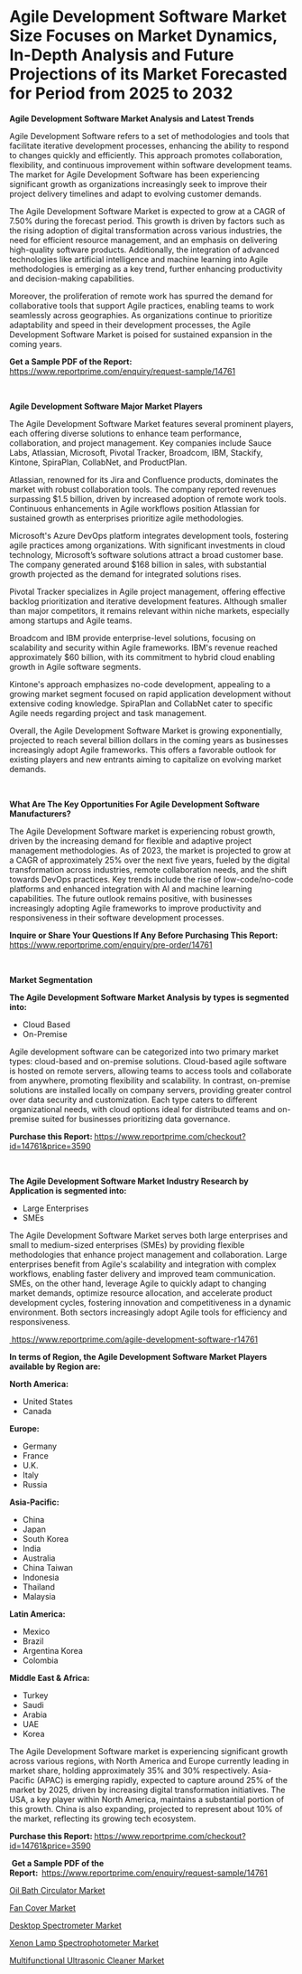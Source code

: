 <p><h1>Agile Development Software Market Size Focuses on Market Dynamics, In-Depth Analysis and Future Projections of its Market Forecasted for Period from 2025 to 2032</h1></p><p><strong>Agile Development Software Market Analysis and Latest Trends</strong></p>
<p><p>Agile Development Software refers to a set of methodologies and tools that facilitate iterative development processes, enhancing the ability to respond to changes quickly and efficiently. This approach promotes collaboration, flexibility, and continuous improvement within software development teams. The market for Agile Development Software has been experiencing significant growth as organizations increasingly seek to improve their project delivery timelines and adapt to evolving customer demands.</p><p>The Agile Development Software Market is expected to grow at a CAGR of 7.50% during the forecast period. This growth is driven by factors such as the rising adoption of digital transformation across various industries, the need for efficient resource management, and an emphasis on delivering high-quality software products. Additionally, the integration of advanced technologies like artificial intelligence and machine learning into Agile methodologies is emerging as a key trend, further enhancing productivity and decision-making capabilities. </p><p>Moreover, the proliferation of remote work has spurred the demand for collaborative tools that support Agile practices, enabling teams to work seamlessly across geographies. As organizations continue to prioritize adaptability and speed in their development processes, the Agile Development Software Market is poised for sustained expansion in the coming years.</p></p>
<p><strong>Get a Sample PDF of the Report:&nbsp;</strong> <a href="https://www.reportprime.com/enquiry/request-sample/14761?utm_campaign=3500&utm_medium=2&utm_source=Github&utm_content=ia&utm_term=20032025&utm_id=agile-development-software">https://www.reportprime.com/enquiry/request-sample/14761</a></p>
<p>&nbsp;</p>
<p><strong>Agile Development Software Major Market Players</strong></p>
<p><p>The Agile Development Software Market features several prominent players, each offering diverse solutions to enhance team performance, collaboration, and project management. Key companies include Sauce Labs, Atlassian, Microsoft, Pivotal Tracker, Broadcom, IBM, Stackify, Kintone, SpiraPlan, CollabNet, and ProductPlan.</p><p>Atlassian, renowned for its Jira and Confluence products, dominates the market with robust collaboration tools. The company reported revenues surpassing $1.5 billion, driven by increased adoption of remote work tools. Continuous enhancements in Agile workflows position Atlassian for sustained growth as enterprises prioritize agile methodologies.</p><p>Microsoft's Azure DevOps platform integrates development tools, fostering agile practices among organizations. With significant investments in cloud technology, Microsoft’s software solutions attract a broad customer base. The company generated around $168 billion in sales, with substantial growth projected as the demand for integrated solutions rises.</p><p>Pivotal Tracker specializes in Agile project management, offering effective backlog prioritization and iterative development features. Although smaller than major competitors, it remains relevant within niche markets, especially among startups and Agile teams.</p><p>Broadcom and IBM provide enterprise-level solutions, focusing on scalability and security within Agile frameworks. IBM's revenue reached approximately $60 billion, with its commitment to hybrid cloud enabling growth in Agile software segments.</p><p>Kintone's approach emphasizes no-code development, appealing to a growing market segment focused on rapid application development without extensive coding knowledge. SpiraPlan and CollabNet cater to specific Agile needs regarding project and task management.</p><p>Overall, the Agile Development Software Market is growing exponentially, projected to reach several billion dollars in the coming years as businesses increasingly adopt Agile frameworks. This offers a favorable outlook for existing players and new entrants aiming to capitalize on evolving market demands.</p></p>
<p>&nbsp;</p>
<p><strong>What Are The Key Opportunities For Agile Development Software Manufacturers?</strong></p>
<p><p>The Agile Development Software market is experiencing robust growth, driven by the increasing demand for flexible and adaptive project management methodologies. As of 2023, the market is projected to grow at a CAGR of approximately 25% over the next five years, fueled by the digital transformation across industries, remote collaboration needs, and the shift towards DevOps practices. Key trends include the rise of low-code/no-code platforms and enhanced integration with AI and machine learning capabilities. The future outlook remains positive, with businesses increasingly adopting Agile frameworks to improve productivity and responsiveness in their software development processes.</p></p>
<p><strong>Inquire or Share Your Questions If Any Before Purchasing This Report:</strong> <a href="https://www.reportprime.com/enquiry/pre-order/14761?utm_campaign=3500&utm_medium=2&utm_source=Github&utm_content=ia&utm_term=20032025&utm_id=agile-development-software">https://www.reportprime.com/enquiry/pre-order/14761</a></p>
<p>&nbsp;</p>
<p><strong>Market Segmentation</strong></p>
<p><strong>The Agile Development Software Market Analysis by types is segmented into:</strong></p>
<p><ul><li>Cloud Based</li><li>On-Premise</li></ul></p>
<p><p>Agile development software can be categorized into two primary market types: cloud-based and on-premise solutions. Cloud-based agile software is hosted on remote servers, allowing teams to access tools and collaborate from anywhere, promoting flexibility and scalability. In contrast, on-premise solutions are installed locally on company servers, providing greater control over data security and customization. Each type caters to different organizational needs, with cloud options ideal for distributed teams and on-premise suited for businesses prioritizing data governance.</p></p>
<p><strong>Purchase this Report:&nbsp;</strong><a href="https://www.reportprime.com/checkout?id=14761&price=3590&utm_campaign=3500&utm_medium=2&utm_source=Github&utm_content=ia&utm_term=20032025&utm_id=agile-development-software">https://www.reportprime.com/checkout?id=14761&price=3590</a></p>
<p>&nbsp;</p>
<p><strong>The Agile Development Software Market Industry Research by Application is segmented into:</strong></p>
<p><ul><li>Large Enterprises</li><li>SMEs</li></ul></p>
<p><p>The Agile Development Software Market serves both large enterprises and small to medium-sized enterprises (SMEs) by providing flexible methodologies that enhance project management and collaboration. Large enterprises benefit from Agile's scalability and integration with complex workflows, enabling faster delivery and improved team communication. SMEs, on the other hand, leverage Agile to quickly adapt to changing market demands, optimize resource allocation, and accelerate product development cycles, fostering innovation and competitiveness in a dynamic environment. Both sectors increasingly adopt Agile tools for efficiency and responsiveness.</p></p>
<p><a href="https://www.reportprime.com/agile-development-software-r14761?utm_campaign=3500&utm_medium=2&utm_source=Github&utm_content=ia&utm_term=20032025&utm_id=agile-development-software">&nbsp;https://www.reportprime.com/agile-development-software-r14761</a></p>
<p><strong>In terms of Region, the Agile Development Software Market Players available by Region are:</strong></p>
<p>
    <p> <strong> North America: </strong>
        <ul>
            <li>United States</li>
            <li>Canada</li>
        </ul>
        </p> 
    <p> <strong> Europe: </strong>
        <ul>
            <li>Germany</li>
            <li>France</li>
            <li>U.K.</li>
            <li>Italy</li>
            <li>Russia</li>
        </ul>
        </p> 
    <p> <strong> Asia-Pacific: </strong>
        <ul>
            <li>China</li>
            <li>Japan</li>
            <li>South Korea</li>
            <li>India</li>
            <li>Australia</li>
            <li>China Taiwan</li>
            <li>Indonesia</li>
            <li>Thailand</li>
            <li>Malaysia</li>
        </ul>
        </p> 
    <p> <strong> Latin America: </strong>
        <ul>
            <li>Mexico</li>
            <li>Brazil</li>
            <li>Argentina Korea</li>
            <li>Colombia</li>
        </ul>
        </p> 
    <p> <strong> Middle East & Africa: </strong>
        <ul>
            <li>Turkey</li>
            <li>Saudi</li>
            <li>Arabia</li>
            <li>UAE</li>
            <li>Korea</li>
        </ul>
    </p>
    </p>
<p><p>The Agile Development Software market is experiencing significant growth across various regions, with North America and Europe currently leading in market share, holding approximately 35% and 30% respectively. Asia-Pacific (APAC) is emerging rapidly, expected to capture around 25% of the market by 2025, driven by increasing digital transformation initiatives. The USA, a key player within North America, maintains a substantial portion of this growth. China is also expanding, projected to represent about 10% of the market, reflecting its growing tech ecosystem.</p></p>
<p><strong>Purchase this Report: </strong><a href="https://www.reportprime.com/checkout?id=14761&price=3590&utm_campaign=3500&utm_medium=2&utm_source=Github&utm_content=ia&utm_term=20032025&utm_id=agile-development-software">https://www.reportprime.com/checkout?id=14761&price=3590</a></p>
<p>&nbsp;<strong>Get a Sample PDF of the Report:&nbsp;&nbsp;</strong><a href="https://www.reportprime.com/enquiry/request-sample/14761?utm_campaign=3500&utm_medium=2&utm_source=Github&utm_content=ia&utm_term=20032025&utm_id=agile-development-software">https://www.reportprime.com/enquiry/request-sample/14761</a></p>
<p><strong></strong></p>
<p><p><a href="https://www.linkedin.com/pulse/147-cagr-forecast-theoil-bath-circulator-market-from-2025-2032to-57x4c?utm_campaign=3500&utm_medium=2&utm_source=Github&utm_content=ia&utm_term=20032025&utm_id=agile-development-software">Oil Bath Circulator Market</a></p><p><a href="https://www.linkedin.com/pulse/current-valuation-of119-cagr-report-provides-thorough-study-clwac?utm_campaign=3500&utm_medium=2&utm_source=Github&utm_content=ia&utm_term=20032025&utm_id=agile-development-software">Fan Cover Market</a></p><p><a href="https://www.linkedin.com/pulse/upcoming-boom-desktop-spectrometer-market-projections-mos7c?utm_campaign=3500&utm_medium=2&utm_source=Github&utm_content=ia&utm_term=20032025&utm_id=agile-development-software">Desktop Spectrometer Market</a></p><p><a href="https://www.linkedin.com/pulse/xenon-lamp-spectrophotometer-market-projections-insights-jkupc?utm_campaign=3500&utm_medium=2&utm_source=Github&utm_content=ia&utm_term=20032025&utm_id=agile-development-software">Xenon Lamp Spectrophotometer Market</a></p><p><a href="https://www.linkedin.com/pulse/swot-analysis-regional-outlook-deployment-revenue-forecasts-49w1c?utm_campaign=3500&utm_medium=2&utm_source=Github&utm_content=ia&utm_term=20032025&utm_id=agile-development-software">Multifunctional Ultrasonic Cleaner Market</a></p></p>